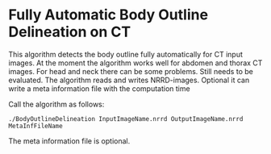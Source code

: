 # Fully Automatic Body Outline Delineation on CT

This algorithm detects the body outline fully automatically for CT input images. 
At the moment the algorithm works well for abdomen and thorax CT images. For head and neck there can be some problems. Still needs to be evaluated.
The algorithm reads and writes NRRD-images. Optional it can write a meta information file with the computation time

Call the algorithm as follows:

    ./BodyOutlineDelineation InputImageName.nrrd OutputImageName.nrrd MetaInfFileName

The meta information file is optional. 
